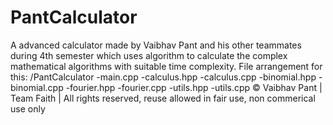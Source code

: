 # PantCalculator
A advanced calculator made by Vaibhav Pant and his other teammates during 4th semester which uses algorithm to calculate the complex mathematical algorithms with suitable time complexity.
File arrangement for this:
        /PantCalculator
        -main.cpp
          -calculus.hpp
          -calculus.cpp
          -binomial.hpp
          -binomial.cpp
          -fourier.hpp
          -fourier.cpp
          -utils.hpp
          -utils.cpp
© Vaibhav Pant | Team Faith | All rights reserved, reuse allowed in fair use, non commerical use only
